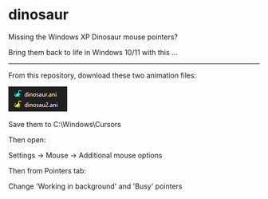 # dinosaur
Missing the Windows XP Dinosaur mouse pointers?

Bring them back to life in Windows 10/11 with this ...

----

From this repository, download these two animation files:

![file icons](images/file_icons.png)

Save them to C:\Windows\Cursors

Then open:

Settings -> Mouse -> Additional mouse options

Then from Pointers tab:

Change 'Working in background' and 'Busy' pointers
